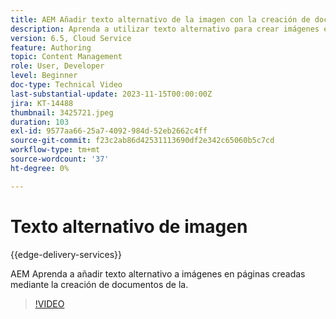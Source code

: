 ```yaml
---
title: AEM Añadir texto alternativo de la imagen con la creación de documentos de
description: Aprenda a utilizar texto alternativo para crear imágenes en la creación de documentos.
version: 6.5, Cloud Service
feature: Authoring
topic: Content Management
role: User, Developer
level: Beginner
doc-type: Technical Video
last-substantial-update: 2023-11-15T00:00:00Z
jira: KT-14488
thumbnail: 3425721.jpeg
duration: 103
exl-id: 9577aa66-25a7-4092-984d-52eb2662c4ff
source-git-commit: f23c2ab86d42531113690df2e342c65060b5c7cd
workflow-type: tm+mt
source-wordcount: '37'
ht-degree: 0%

---
```


# Texto alternativo de imagen

{{edge-delivery-services}}

AEM Aprenda a añadir texto alternativo a imágenes en páginas creadas mediante la creación de documentos de la.

>[!VIDEO](https://video.tv.adobe.com/v/3425721/?learn=on)
